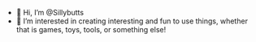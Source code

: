 - 👋 Hi, I’m @Sillybutts
- 👀 I’m interested in creating interesting and fun to use things, whether that is games, toys, tools, or something else!
